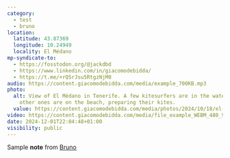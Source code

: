 ```yaml
---
category:
  - test
  - bruno
location:
  latitude: 43.87369
  longitude: 10.24949
  locality: El Médano
mp-syndicate-to:
  - https://fosstodon.org/@jackdbd
  - https://www.linkedin.com/in/giacomodebidda/
  - https://t.me/+rQSrJsu5RtgzNjM0
audio: https://content.giacomodebidda.com/media/example_700KB.mp3
photo:
  alt: View of El Médano in Tenerife. A few kitesurfers are in the water. A few
    other ones are on the beach, preparing their kites.
  value: https://content.giacomodebidda.com/media/photos/2024/10/18/el-medano-tenerife-2023.jpg
video: https://content.giacomodebidda.com/media/file_example_WEBM_480_900KB.webm
date: 2024-12-01T22:04:48+01:00
visibility: public
---
```


<p>Sample <strong>note</strong> from <a href="https: //github.com/usebruno/bruno">Bruno</a></p>